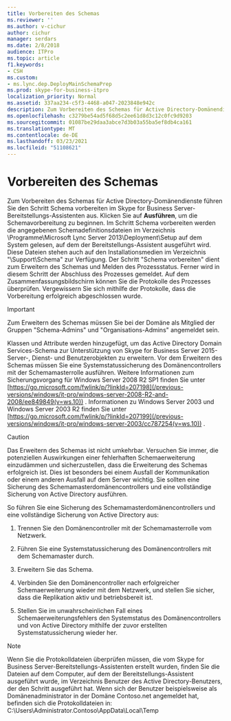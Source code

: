 ```yaml
---
title: Vorbereiten des Schemas
ms.reviewer: ''
ms.author: v-cichur
author: cichur
manager: serdars
ms.date: 2/8/2018
audience: ITPro
ms.topic: article
f1.keywords:
- CSH
ms.custom:
- ms.lync.dep.DeployMainSchemaPrep
ms.prod: skype-for-business-itpro
localization_priority: Normal
ms.assetid: 337aa234-c5f3-4468-a047-2023848e942c
description: Zum Vorbereiten des Schemas für Active Directory-Domänendienste führen Sie den Schritt Schema vorbereiten im Skype for Business Server-Bereitstellungs-Assistenten aus. Klicken Sie auf Ausführen, um die Schemavorbereitung zu beginnen. Der Schritt Schema vorbereiten liest die angegebenen Schemadefinitionsdateien im Verzeichnis /Program Files/Microsoft Lync Server 2013/Deployment/Setup auf dem System, auf dem der Bereitstellungs-Assistent ausgeführt wird. Diese Dateien sind auch auf den Installationsmedien im Verzeichnis Support/Schema verfügbar. Der Schritt "Schema vorbereiten" dient zum Erweitern des Schemas und Melden des Prozessstatus. Ferner wird in diesem Schritt der Abschluss des Prozesses gemeldet. Auf dem Zusammenfassungsbildschirm können Sie die Protokolle des Prozesses überprüfen. Vergewissern Sie sich mithilfe der Protokolle, dass die Vorbereitung erfolgreich abgeschlossen wurde.
ms.openlocfilehash: c3279be54ad5f68d5c2ee61d8d3c12c0fc9d9203
ms.sourcegitcommit: 01087be29daa3abce7d3b03a55ba5ef8db4ca161
ms.translationtype: MT
ms.contentlocale: de-DE
ms.lasthandoff: 03/23/2021
ms.locfileid: "51108621"
---
```

# <a name="prepare-schema"></a>Vorbereiten des Schemas
 
Zum Vorbereiten des Schemas für Active Directory-Domänendienste führen Sie den Schritt Schema vorbereiten im Skype for Business Server-Bereitstellungs-Assistenten aus. Klicken Sie auf **Ausführen**, um die Schemavorbereitung zu beginnen. Im Schritt Schema vorbereiten werden die angegebenen Schemadefinitionsdateien im Verzeichnis \Programme\Microsoft Lync Server 2013\Deployment\Setup auf dem System gelesen, auf dem der Bereitstellungs-Assistent ausgeführt wird. Diese Dateien stehen auch auf den Installationsmedien im Verzeichnis "\Support\Schema" zur Verfügung. Der Schritt "Schema vorbereiten" dient zum Erweitern des Schemas und Melden des Prozessstatus. Ferner wird in diesem Schritt der Abschluss des Prozesses gemeldet. Auf dem Zusammenfassungsbildschirm können Sie die Protokolle des Prozesses überprüfen. Vergewissern Sie sich mithilfe der Protokolle, dass die Vorbereitung erfolgreich abgeschlossen wurde.
  
> [!IMPORTANT]
> Zum Erweitern des Schemas müssen Sie bei der Domäne als Mitglied der Gruppen "Schema-Admins" und "Organisations-Admins" angemeldet sein. 
  
Klassen und Attribute werden hinzugefügt, um das Active Directory Domain Services-Schema zur Unterstützung von Skype for Business Server 2015-Server-, Dienst- und Benutzerobjekten zu erweitern. Vor dem Erweitern des Schemas müssen Sie eine Systemstatussicherung des Domänencontrollers mit der Schemamasterrolle ausführen. Weitere Informationen zum Sicherungsvorgang für Windows Server 2008 R2 SP1 finden Sie unter [https://go.microsoft.com/fwlink/p/?linkId=207198](/previous-versions/windows/it-pro/windows-server-2008-R2-and-2008/ee849849(v=ws.10)) . Informationen zu Windows Server 2003 und Windows Server 2003 R2 finden Sie unter [https://go.microsoft.com/fwlink/p/?linkId=207199](/previous-versions/windows/it-pro/windows-server-2003/cc787254(v=ws.10)) .
  
> [!CAUTION]
> Das Erweitern des Schemas ist nicht umkehrbar. Versuchen Sie immer, die potenziellen Auswirkungen einer fehlerhaften Schemaerweiterung einzudämmen und sicherzustellen, dass die Erweiterung des Schemas erfolgreich ist. Dies ist besonders bei einem Ausfall der Kommunikation oder einem anderen Ausfall auf dem Server wichtig. Sie sollten eine Sicherung des Schemamasterdomänencontrollers und eine vollständige Sicherung von Active Directory ausführen. 
  
So führen Sie eine Sicherung des Schemamasterdomänencontrollers und eine vollständige Sicherung von Active Directory aus:
  
1. Trennen Sie den Domänencontroller mit der Schemamasterrolle vom Netzwerk.
    
2. Führen Sie eine Systemstatussicherung des Domänencontrollers mit dem Schemamaster durch.
    
3. Erweitern Sie das Schema.
    
4. Verbinden Sie den Domänencontroller nach erfolgreicher Schemaerweiterung wieder mit dem Netzwerk, und stellen Sie sicher, dass die Replikation aktiv und betriebsbereit ist.
    
5. Stellen Sie im unwahrscheinlichen Fall eines Schemaerweiterungsfehlers den Systemstatus des Domänencontrollers und von Active Directory mithilfe der zuvor erstellten Systemstatussicherung wieder her.
    
> [!NOTE]
> Wenn Sie die Protokolldateien überprüfen müssen, die vom Skype for Business Server-Bereitstellungs-Assistenten erstellt wurden, finden Sie die Dateien auf dem Computer, auf dem der Bereitstellungs-Assistent ausgeführt wurde, im Verzeichnis Benutzer des Active Directory-Benutzers, der den Schritt ausgeführt hat. Wenn sich der Benutzer beispielsweise als Domänenadministrator in der Domäne Contoso.net angemeldet hat, befinden sich die Protokolldateien in: C:\Users\Administrator.Contoso\AppData\Local\Temp 
